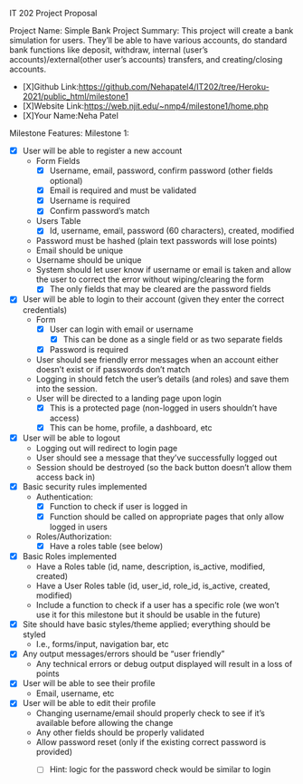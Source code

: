 IT 202 Project Proposal

Project Name: Simple Bank
Project Summary: This project will create a bank simulation for users. They’ll be able to have various accounts, do standard bank functions like deposit, withdraw, internal (user’s accounts)/external(other user’s accounts) transfers, and creating/closing accounts.
- [X]Github Link:https://github.com/Nehapatel4/IT202/tree/Heroku-2021/public_html/milestone1
- [X]Website Link:https://web.njit.edu/~nmp4/milestone1/home.php
- [X]Your Name:Neha Patel

Milestone Features:
       	Milestone 1:
- [X] User will be able to register a new account
  - Form Fields
    - [X] Username, email, password, confirm password (other fields optional)
    - [X] Email is required and must be validated
    - [X] Username is required
    - [X] Confirm password’s match
  - Users Table
    - [X] Id, username, email, password (60 characters), created, modified
  - Password must be hashed (plain text passwords will lose points)
  - Email should be unique
  - Username should be unique
  - System should let user know if username or email is taken and allow the user to correct the error without wiping/clearing the form
    - [X] The only fields that may be cleared are the password fields
- [X] User will be able to login to their account (given they enter the correct credentials)
  - Form
    - [X] User can login with email or username
       - [X] This can be done as a single field or as two separate fields
    - [X] Password is required
  - User should see friendly error messages when an account either doesn’t exist or if passwords don’t match
  - Logging in should fetch the user’s details (and roles) and save them into the session.
  - User will be directed to a landing page upon login
    - [X] This is a protected page (non-logged in users shouldn’t have access)
    - [X] This can be home, profile, a dashboard, etc
- [X] User will be able to logout
  - Logging out will redirect to login page
  - User should see a message that they’ve successfully logged out
  - Session should be destroyed (so the back button doesn’t allow them access back in)
- [X] Basic security rules implemented
  - Authentication:
    - [X] Function to check if user is logged in
    - [X] Function should be called on appropriate pages that only allow logged in users
  - Roles/Authorization:
    - [X] Have a roles table (see below)
- [X] Basic Roles implemented
  - Have a Roles table	(id, name, description, is_active, modified, created)
  - Have a User Roles table (id, user_id, role_id, is_active, created, modified)
  - Include a function to check if a user has a specific role (we won’t use it for this milestone but it should be usable in the future)
- [X] Site should have basic styles/theme applied; everything should be styled
  - I.e., forms/input, navigation bar, etc
- [X] Any output messages/errors should be “user friendly”
  - Any technical errors or debug output displayed will result in a loss of points
- [X] User will be able to see their profile
  - Email, username, etc
- [X] User will be able to edit their profile
  - Changing username/email should properly check to see if it’s available before allowing the change
  - Any other fields should be properly validated
  - Allow password reset (only if the existing correct password is provided)
    - [ ] Hint: logic for the password check would be similar to login
	
 

